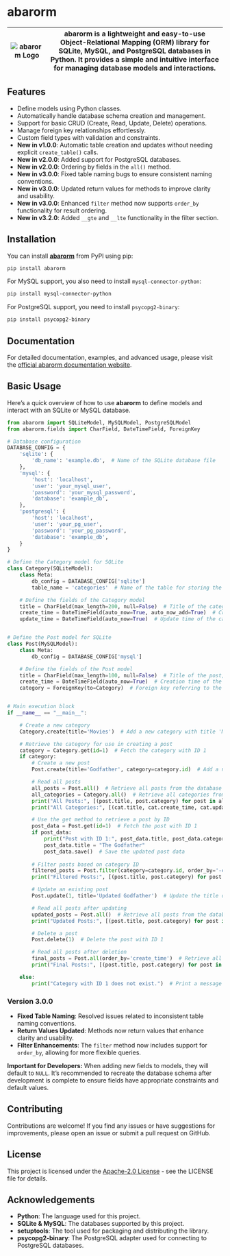 # abarorm

| ![abarorm Logo](https://prodbygodfather.github.io/abarorm/images/logo.png) | **abarorm** is a lightweight and easy-to-use Object-Relational Mapping (ORM) library for SQLite, MySQL, and PostgreSQL databases in Python. It provides a simple and intuitive interface for managing database models and interactions. |
|----------------------------------|----------------------------------------------------------------------------------------------------------------------------------------------------------------------------------------------|

## Features

- Define models using Python classes.
- Automatically handle database schema creation and management.
- Support for basic CRUD (Create, Read, Update, Delete) operations.
- Manage foreign key relationships effortlessly.
- Custom field types with validation and constraints.
- **New in v1.0.0**: Automatic table creation and updates without needing explicit `create_table()` calls.
- **New in v2.0.0**: Added support for PostgreSQL databases.
- **New in v2.0.0**: Ordering by fields in the `all()` method.
- **New in v3.0.0**: Fixed table naming bugs to ensure consistent naming conventions.
- **New in v3.0.0**: Updated return values for methods to improve clarity and usability.
- **New in v3.0.0**: Enhanced `filter` method now supports `order_by` functionality for result ordering.
- **New in v3.2.0**: Added `__gte` and `__lte` functionality in the filter section.


## Installation

You can install [**abarorm**](https://pypi.org/project/abarorm/) from PyPI using pip:

```bash
pip install abarorm
```
For MySQL support, you also need to install `mysql-connector-python`:

```bash
pip install mysql-connector-python
```
For PostgreSQL support, you need to install `psycopg2-binary`:
```bash
pip install psycopg2-binary
```

## Documentation
For detailed documentation, examples, and advanced usage, please visit the [official abarorm documentation website](https://prodbygodfather.github.io/abarorm/).

## Basic Usage
Here’s a quick overview of how to use **abarorm** to define models and interact with an SQLite or MySQL database.
```python
from abarorm import SQLiteModel, MySQLModel, PostgreSQLModel
from abarorm.fields import CharField, DateTimeField, ForeignKey

# Database configuration
DATABASE_CONFIG = {
    'sqlite': {
        'db_name': 'example.db',  # Name of the SQLite database file
    },
    'mysql': {
        'host': 'localhost',
        'user': 'your_mysql_user',
        'password': 'your_mysql_password',
        'database': 'example_db',
    },
    'postgresql': {
        'host': 'localhost',
        'user': 'your_pg_user',
        'password': 'your_pg_password',
        'database': 'example_db',
    }
}

# Define the Category model for SQLite
class Category(SQLiteModel):
    class Meta:
        db_config = DATABASE_CONFIG['sqlite']
        table_name = 'categories'  # Name of the table for storing the Category model data in SQLite

    # Define the fields of the Category model
    title = CharField(max_length=200, null=False)  # Title of the category, must be unique and not null
    create_time = DateTimeField(auto_now=True, auto_now_add=True)  # Creation time of the category, automatically set to current datetime
    update_time = DateTimeField(auto_now=True)  # Update time of the category, automatically set to current datetime


# Define the Post model for SQLite
class Post(MySQLModel):
    class Meta:
        db_config = DATABASE_CONFIG['mysql']

    # Define the fields of the Post model
    title = CharField(max_length=100, null=False)  # Title of the post, must be unique and not null
    create_time = DateTimeField(auto_now=True)  # Creation time of the post, automatically set to current datetime
    category = ForeignKey(to=Category)  # Foreign key referring to the Category model


# Main execution block
if __name__ == "__main__":

    # Create a new category
    Category.create(title='Movies')  # Add a new category with title 'Movies'

    # Retrieve the category for use in creating a post
    category = Category.get(id=1)  # Fetch the category with ID 1
    if category:
        # Create a new post
        Post.create(title='Godfather', category=category.id)  # Add a new post with title 'Godfather' and associate it with the fetched category

        # Read all posts
        all_posts = Post.all()  # Retrieve all posts from the database
        all_categories = Category.all()  # Retrieve all categories from the database
        print("All Posts:", [(post.title, post.category) for post in all_posts])  # Print all posts with their titles and associated categories
        print("All Categories:", [(cat.title, cat.create_time, cat.update_time) for cat in all_categories])  # Print all categories with their details

        # Use the get method to retrieve a post by ID
        post_data = Post.get(id=1)  # Fetch the post with ID 1
        if post_data:
            print("Post with ID 1:", post_data.title, post_data.category)  # Print the title and category of the post with ID 1
            post_data.title = "The Godfather"
            post_data.save()  # Save the updated post data
            
        # Filter posts based on category ID
        filtered_posts = Post.filter(category=category.id, order_by='-create_time')  # Retrieve all posts associated with the specified category ID
        print("Filtered Posts:", [(post.title, post.category) for post in filtered_posts])  # Print posts filtered by category

        # Update an existing post
        Post.update(1, title='Updated Godfather')  # Update the title of the post with ID 1 to 'Updated Godfather'

        # Read all posts after updating
        updated_posts = Post.all()  # Retrieve all posts from the database after the update
        print("Updated Posts:", [(post.title, post.category) for post in updated_posts])  # Print all posts with updated details

        # Delete a post
        Post.delete(1)  # Delete the post with ID 1

        # Read all posts after deletion
        final_posts = Post.all(order_by='create_time')  # Retrieve all posts from the database after deletion
        print("Final Posts:", [(post.title, post.category) for post in final_posts])  # Print all remaining posts

    else:
        print("Category with ID 1 does not exist.")  # Print a message if the category with ID 1 does not exist
```

### Version 3.0.0

- **Fixed Table Naming**: Resolved issues related to inconsistent table naming conventions.
- **Return Values Updated**: Methods now return values that enhance clarity and usability.
- **Filter Enhancements**: The `filter` method now includes support for `order_by`, allowing for more flexible queries.

**Important for Developers:** When adding new fields to models, they will default to `NULL`. It’s recommended to recreate the database schema after development is complete to ensure fields have appropriate constraints and default values.

## Contributing

Contributions are welcome! If you find any issues or have suggestions for improvements, please open an issue or submit a pull request on GitHub.

## License

This project is licensed under the [Apache-2.0 License](https://github.com/ProdByGodfather/abarorm/blob/main/LICENSE) - see the LICENSE file for details.

## Acknowledgements

- **Python**: The language used for this project.
- **SQLite & MySQL**: The databases supported by this project.
- **setuptools**: The tool used for packaging and distributing the library.
- **psycopg2-binary**: The PostgreSQL adapter used for connecting to PostgreSQL databases.